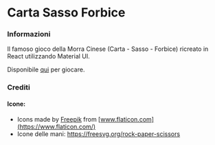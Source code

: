# Carta Sasso Forbice

### Informazioni

Il famoso gioco della Morra Cinese (Carta - Sasso - Forbice) ricreato in React
utilizzando Material UI.

Disponibile [qui](https://carta-sasso-forbice.web.app/) per giocare.

### Crediti

#### Icone:
- Icons made by [Freepik](https://www.flaticon.com/authors/freepik) from [www.flaticon.com](https://www.flaticon.com/)
- Icone delle mani: https://freesvg.org/rock-paper-scissors
